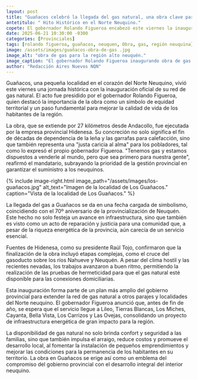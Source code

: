 ```yaml
---
layout: post
title: "Guañacos celebró la llegada del gas natural, una obra clave para la equidad territorial."
antetitulo: " Hito Histórico en el Norte Neuquino."
copete: El gobernador Rolando Figueroa encabezó este viernes la inauguración de la red de gas natural en Guañacos, en el Alto Neuquén. Esta largamente esperada obra, ejecutada por la empresa provincial Hidenesa, marca un antes y un después para la localidad, saldando una deuda histórica y simbolizando el avance hacia la equidad en el acceso a servicios básicos en el interior de la provincia.
date: 2025-06-21 10:30:00 -0300
categories: [Provinciales]
tags: [rolando figueroa, guañacos, neuquen, Obra, gas, región neuquina]
image: /assets/images/guañacos-obra-de-gas .jpg
image_alt: "obra de gas para la región alto neuquén."
image_caption: "El gobernador Rolando Figueroa inaugurando obra de gas en Los Guañacos."
author: "Redacción Aires Nuevos NQN"
---
```


Guañacos, una pequeña localidad en el corazón del Norte Neuquino, vivió este viernes una jornada histórica con la inauguración oficial de su red de gas natural. El acto fue presidido por el gobernador Rolando Figueroa, quien destacó la importancia de la obra como un símbolo de equidad territorial y un paso fundamental para mejorar la calidad de vida de los habitantes de la región.

La obra, que se extiende por 27 kilómetros desde Andacollo, fue ejecutada por la empresa provincial Hidenesa. Su concreción no solo significa el fin de décadas de dependencia de la leña y las garrafas para calefacción, sino que también representa una "justa caricia al alma" para los pobladores, tal como lo expresó el propio gobernador Figueroa. "Tenemos gas y estamos dispuestos a venderle al mundo, pero que sea primero para nuestra gente", reafirmó el mandatario, subrayando la prioridad de la gestión provincial en garantizar el suministro a los neuquinos.

{% include image-right.html image_path="/assets/images/los-guañacos.jpg" alt_text="Imagen de la localidad de Los Guañacos." caption="Vista de la localidad de Los Guañacos." %}

La llegada del gas a Guañacos se da en una fecha cargada de simbolismo, coincidiendo con el 70º aniversario de la provincialización de Neuquén. Este hecho no solo festeja un avance en infraestructura, sino que también es visto como un acto de reparación y justicia para una comunidad que, a pesar de la riqueza energética de la provincia, aún carecía de un servicio esencial.

Fuentes de Hidenesa, como su presidente Raúl Tojo, confirmaron que la finalización de la obra incluyó etapas complejas, como el cruce del gasoducto sobre los ríos Nahueve y Neuquén. A pesar del clima hostil y las recientes nevadas, los trabajos avanzaron a buen ritmo, permitiendo la realización de las pruebas de hermeticidad para que el gas natural esté disponible para las conexiones domiciliarias.

Esta inauguración forma parte de un plan más amplio del gobierno provincial para extender la red de gas natural a otros parajes y localidades del Norte neuquino. El gobernador Figueroa anunció que, antes de fin de año, se espera que el servicio llegue a Lileo, Tierras Blancas, Los Miches, Cayanta, Bella Vista, Los Carrizos y Las Ovejas, consolidando un proyecto de infraestructura energética de gran impacto para la región.

La disponibilidad de gas natural no solo brinda confort y seguridad a las familias, sino que también impulsa el arraigo, reduce costos y promueve el desarrollo local, al fomentar la instalación de pequeños emprendimientos y mejorar las condiciones para la permanencia de los habitantes en su territorio. La obra en Guañacos se erige así como un emblema del compromiso del gobierno provincial con el desarrollo integral del interior neuquino.